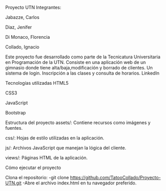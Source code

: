Proyecto UTN
Integrantes:

Jabazze, Carlos

Diaz, Jenifer

Di Monaco, Florencia

Collado, Ignacio

Este proyecto fue desarrollado como parte de la Tecnicatura Universitaria en Programación de la UTN. Consiste en una aplicación web de un gimnasio donde tiene alta/baja,modificación y borrado de clientes. Un sistema de login. Inscripción a las clases y consulta de horarios.
LinkedIn

Tecnologías utilizadas
HTML5

CSS3

JavaScript

Bootstrap


Estructura del proyecto
assets/: Contiene recursos como imágenes y fuentes.

css/: Hojas de estilo utilizadas en la aplicación.

js/: Archivos JavaScript que manejan la lógica del cliente.

views/: Páginas HTML de la aplicación.


Cómo ejecutar el proyecto

Clona el repositorio:
-git clone https://github.com/TatooCollado/Proyecto-UTN.git
-Abre el archivo index.html en tu navegador preferido.
